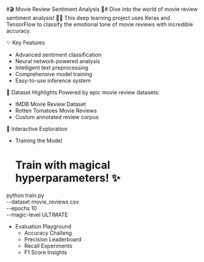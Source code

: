 #🎬 Movie Review Sentiment Analysis 🍿#
Dive into the world of movie review sentiment analysis! 🕵️‍♀️ This deep learning project uses Keras and TensorFlow to classify the emotional tone of movie reviews with incredible accuracy.

✨ Key Features
- Advanced sentiment classification
- Neural network-powered analysis
- Intelligent text preprocessing
- Comprehensive model training
- Easy-to-use inference system

📂 Dataset Highlights
Powered by epic movie review datasets:
 - IMDB Movie Review Dataset
 - Rotten Tomatoes Movie Reviews
 - Custom annotated review corpus

🚀 Interactive Exploration
 - Training the Model
   # Train with magical hyperparameters! ✨
python train.py \
    --dataset movie_reviews.csv \
    --epochs 10 \
    --magic-level ULTIMATE
    
 - Evaluation Playground
     - Accuracy Challeng
     - Precision Leaderboard
     - Recall Experiments
     - F1 Score Insights
